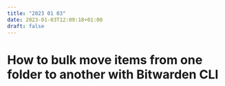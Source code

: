 ```yaml
---
title: "2023 01 03"
date: 2023-01-03T12:09:18+01:00
draft: false
---
```


# How to bulk move items from one folder to another with Bitwarden CLI


